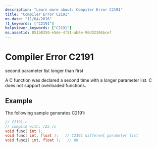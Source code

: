 ```yaml
---
description: "Learn more about: Compiler Error C2191"
title: "Compiler Error C2191"
ms.date: "11/04/2016"
f1_keywords: ["C2191"]
helpviewer_keywords: ["C2191"]
ms.assetid: 051b8350-e5de-4f51-ab6e-96d32366bcef
---
```

# Compiler Error C2191

second parameter list longer than first

A C function was declared a second time with a longer parameter list. C does not support overloaded functions.

## Example

The following sample generates C2191:

```c
// C2191.c
// compile with: /Za /c
void func( int );
void func( int, float );   // C2191 different parameter list
void func2( int, float );   // OK
```
